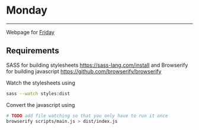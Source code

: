 # Monday

---

Webpage for [Friday](https://github.com/JonasRSV/friday-voice-assistant)

## Requirements

SASS for building stylesheets https://sass-lang.com/install and Browserify for building javascript https://github.com/browserify/browserify

Watch the stylesheets using

```bash
sass --watch styles:dist
```

Convert the javascript using

```bash
# TODO add file watching so that you only have to run it once
browserify scripts/main.js > dist/index.js
```

